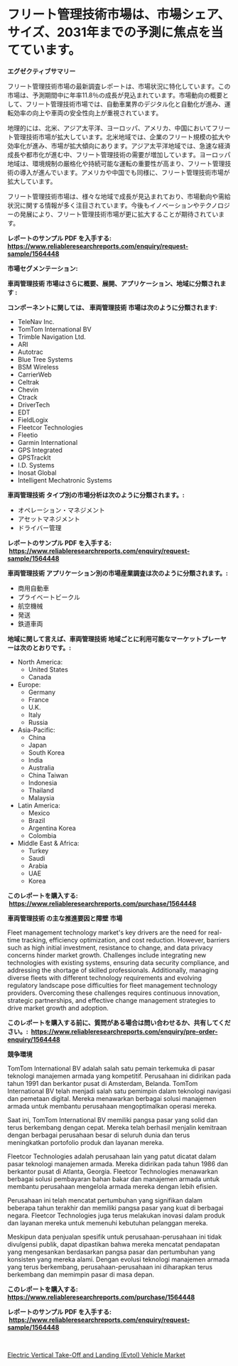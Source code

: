 <p><h1>フリート管理技術市場は、市場シェア、サイズ、2031年までの予測に焦点を当てています。</h1></p><p><strong>エグゼクティブサマリー</strong></p>
<p><p>フリート管理技術市場の最新調査レポートは、市場状況に特化しています。この市場は、予測期間中に年率11.8％の成長が見込まれています。市場動向の概要として、フリート管理技術市場では、自動車業界のデジタル化と自動化が進み、運転効率の向上や車両の安全性向上が重視されています。</p><p>地理的には、北米、アジア太平洋、ヨーロッパ、アメリカ、中国においてフリート管理技術市場が拡大しています。北米地域では、企業のフリート規模の拡大や効率化が進み、市場が拡大傾向にあります。アジア太平洋地域では、急速な経済成長や都市化が進む中、フリート管理技術の需要が増加しています。ヨーロッパ地域は、環境規制の厳格化や持続可能な運転の重要性が高まり、フリート管理技術の導入が進んでいます。アメリカや中国でも同様に、フリート管理技術市場が拡大しています。</p><p>フリート管理技術市場は、様々な地域で成長が見込まれており、市場動向や需給状況に関する情報が多く注目されています。今後もイノベーションやテクノロジーの発展により、フリート管理技術市場が更に拡大することが期待されています。</p></p>
<p><strong>レポートのサンプル PDF を入手する: <a href="https://www.reliableresearchreports.com/enquiry/request-sample/1564448">https://www.reliableresearchreports.com/enquiry/request-sample/1564448</a></strong></p>
<p><strong>市場セグメンテーション:</strong></p>
<p><strong> 車両管理技術 市場はさらに概要、展開、アプリケーション、地域に分類されます :</strong></p>
<p><strong>コンポーネントに関しては、 車両管理技術 市場は次のように分類されます: &nbsp;</strong></p>
<p><ul><li>TeleNav Inc.</li><li>TomTom International BV</li><li>Trimble Navigation Ltd.</li><li>ARI</li><li>Autotrac</li><li>Blue Tree Systems</li><li>BSM Wireless</li><li>CarrierWeb</li><li>Celtrak</li><li>Chevin</li><li>Ctrack</li><li>DriverTech</li><li>EDT</li><li>FieldLogix</li><li>Fleetcor Technologies</li><li>Fleetio</li><li>Garmin International</li><li>GPS Integrated</li><li>GPSTrackIt</li><li>I.D. Systems</li><li>Inosat Global</li><li>Intelligent Mechatronic Systems</li></ul></p>
<p><strong> 車両管理技術 タイプ別の市場分析は次のように分類されます。:</strong></p>
<p><ul><li>オペレーション・マネジメント</li><li>アセットマネジメント</li><li>ドライバー管理</li></ul></p>
<p><strong>レポートのサンプル PDF を入手する: &nbsp;<a href="https://www.reliableresearchreports.com/enquiry/request-sample/1564448">https://www.reliableresearchreports.com/enquiry/request-sample/1564448</a></strong></p>
<p><strong> 車両管理技術 アプリケーション別の市場産業調査は次のように分類されます。:</strong></p>
<p><ul><li>商用自動車</li><li>プライベートビークル</li><li>航空機械</li><li>発送</li><li>鉄道車両</li></ul></p>
<p><strong>地域に関して言えば、車両管理技術 地域ごとに利用可能なマーケットプレーヤーは次のとおりです。:</strong></p>
<p><ul>
    <li>
        North America:
        <ul>
            <li>United States</li>
            <li>Canada</li>
        </ul>
    </li>
    <li>
        Europe:
        <ul>
            <li>Germany</li>
            <li>France</li>
            <li>U.K.</li>
            <li>Italy</li>
            <li>Russia</li>
        </ul>
    </li>
    <li>
        Asia-Pacific:
        <ul>
            <li>China</li>
            <li>Japan</li>
            <li>South Korea</li>
            <li>India</li>
            <li>Australia</li>
            <li>China Taiwan</li>
            <li>Indonesia</li>
            <li>Thailand</li>
            <li>Malaysia</li>
        </ul>
    </li>
    <li>
        Latin America:
        <ul>
            <li>Mexico</li>
            <li>Brazil</li>
            <li>Argentina Korea</li>
            <li>Colombia</li>
        </ul>
    </li>
    <li>
        Middle East & Africa:
        <ul>
            <li>Turkey</li>
            <li>Saudi</li>
            <li>Arabia</li>
            <li>UAE</li>
            <li>Korea</li>
        </ul>
    </li>
    </ul></p>
<p><strong>このレポートを購入する: &nbsp;<a href="https://www.reliableresearchreports.com/purchase/1564448">https://www.reliableresearchreports.com/purchase/1564448</a></strong></p>
<p><strong>車両管理技術 の主な推進要因と障壁 市場</strong></p>
<p><p>Fleet management technology market's key drivers are the need for real-time tracking, efficiency optimization, and cost reduction. However, barriers such as high initial investment, resistance to change, and data privacy concerns hinder market growth. Challenges include integrating new technologies with existing systems, ensuring data security compliance, and addressing the shortage of skilled professionals. Additionally, managing diverse fleets with different technology requirements and evolving regulatory landscape pose difficulties for fleet management technology providers. Overcoming these challenges requires continuous innovation, strategic partnerships, and effective change management strategies to drive market growth and adoption.</p></p>
<p><strong>このレポートを購入する前に、質問がある場合は問い合わせるか、共有してください。:&nbsp; <a href="https://www.reliableresearchreports.com/enquiry/pre-order-enquiry/1564448">https://www.reliableresearchreports.com/enquiry/pre-order-enquiry/1564448</a></strong></p>
<p><strong>競争環境</strong></p>
<p><p>TomTom International BV adalah salah satu pemain terkemuka di pasar teknologi manajemen armada yang kompetitif. Perusahaan ini didirikan pada tahun 1991 dan berkantor pusat di Amsterdam, Belanda. TomTom International BV telah menjadi salah satu pemimpin dalam teknologi navigasi dan pemetaan digital. Mereka menawarkan berbagai solusi manajemen armada untuk membantu perusahaan mengoptimalkan operasi mereka.</p><p>Saat ini, TomTom International BV memiliki pangsa pasar yang solid dan terus berkembang dengan cepat. Mereka telah berhasil menjalin kemitraan dengan berbagai perusahaan besar di seluruh dunia dan terus meningkatkan portofolio produk dan layanan mereka.</p><p>Fleetcor Technologies adalah perusahaan lain yang patut dicatat dalam pasar teknologi manajemen armada. Mereka didirikan pada tahun 1986 dan berkantor pusat di Atlanta, Georgia. Fleetcor Technologies menawarkan berbagai solusi pembayaran bahan bakar dan manajemen armada untuk membantu perusahaan mengelola armada mereka dengan lebih efisien.</p><p>Perusahaan ini telah mencatat pertumbuhan yang signifikan dalam beberapa tahun terakhir dan memiliki pangsa pasar yang kuat di berbagai negara. Fleetcor Technologies juga terus melakukan inovasi dalam produk dan layanan mereka untuk memenuhi kebutuhan pelanggan mereka.</p><p>Meskipun data penjualan spesifik untuk perusahaan-perusahaan ini tidak divulgensi publik, dapat dipastikan bahwa mereka mencatat pendapatan yang mengesankan berdasarkan pangsa pasar dan pertumbuhan yang konsisten yang mereka alami. Dengan evolusi teknologi manajemen armada yang terus berkembang, perusahaan-perusahaan ini diharapkan terus berkembang dan memimpin pasar di masa depan.</p></p>
<p><strong>このレポートを購入する: &nbsp; <a href="https://www.reliableresearchreports.com/purchase/1564448">https://www.reliableresearchreports.com/purchase/1564448</a></strong></p>
<p><strong>レポートのサンプル PDF を入手する: &nbsp;<a href="https://www.reliableresearchreports.com/enquiry/request-sample/1564448">https://www.reliableresearchreports.com/enquiry/request-sample/1564448</a></strong><strong></strong></p>
<p>&nbsp;</p>
<p><p><a href="https://thundering-castanet-c65.notion.site/Electric-Vertical-Take-Off-and-Landing-Evtol-Vehicle-Market-Growth-Market-Trends-COVID-19-Impact-830bc26987734daab8af6bd96aea48ed">Electric Vertical Take-Off and Landing (Evtol) Vehicle Market</a></p></p>